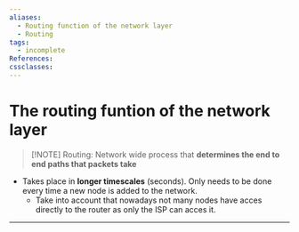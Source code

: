 ```yaml
---
aliases:
  - Routing function of the network layer
  - Routing
tags:
  - incomplete
References: 
cssclasses:
---
```

# The routing funtion of the network layer

> [!NOTE] Routing: 
> Network wide process that **determines the end to end paths that packets take**
+ Takes place in **longer timescales** (seconds). Only needs to be done every time a new node is added to the network. 
	+ Take into account that nowadays not many nodes have acces directly to the router as only the ISP can acces it. 

***